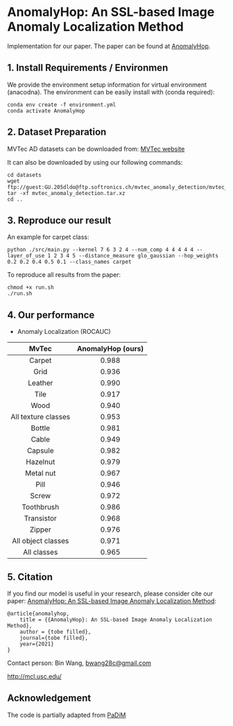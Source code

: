 # AnomalyHop: An SSL-based Image Anomaly Localization Method

Implementation for our paper. The paper can be found at [AnomalyHop](https://arxiv.org/).

## 1. Install Requirements / Environmen

We provide the environment setup information for virtual environment (anacodna). The environment can be easily install with (conda required):
```
conda env create -f environment.yml
conda activate AnomalyHop
```

## 2. Dataset Preparation

MVTec AD datasets can be downloaded from: [MVTec website](https://www.mvtec.com/company/research/datasets/mvtec-ad/)

It can also be downloaded by using our following commands:
```
cd datasets
wget ftp://guest:GU.205dldo@ftp.softronics.ch/mvtec_anomaly_detection/mvtec_anomaly_detection.tar.xz
tar -xf mvtec_anomaly_detection.tar.xz
cd ..
```

## 3. Reproduce our result

An example for carpet class:
```
python ./src/main.py --kernel 7 6 3 2 4 --num_comp 4 4 4 4 4 --layer_of_use 1 2 3 4 5 --distance_measure glo_gaussian --hop_weights 0.2 0.2 0.4 0.5 0.1 --class_names carpet
```

To reproduce all results from the paper:
```
chmod +x run.sh
./run.sh
```

## 4. Our performance

* Anomaly Localization (ROCAUC)

|MvTec|AnomalyHop (ours)|
|:---:|:---:|
|Carpet| 0.988|
|Grid| 0.936|
|Leather|0.990 |
|Tile|0.917 |
|Wood| 0.940|
|All texture classes| 0.953|
|Bottle|0.981 |
|Cable|0.949|
|Capsule| 0.982|
|Hazelnut|0.979 |
|Metal nut| 0.967|
|Pill|0.946 |
|Screw| 0.972|
|Toothbrush|0.986 |
|Transistor| 0.968|
|Zipper|0.976|
|All object classes|0.971|
|All classes| 0.965|


## 5. Citation

If you find our model is useful in your research, please consider cite our paper: [AnomalyHop: An SSL-based Image Anomaly Localization Method](https://arxiv.org/):

```
@article{anomalyhop,
    title = {{AnomalyHop}: An SSL-based Image Anomaly Localization Method},
    author = {tobe filled},
    journal={tobe filled},
    year={2021}
}
```


Contact person: Bin Wang, bwang28c@gmail.com

http://mcl.usc.edu/

## Acknowledgement

The code is partially adapted from [PaDiM](https://github.com/xiahaifeng1995/PaDiM-Anomaly-Detection-Localization-master)

